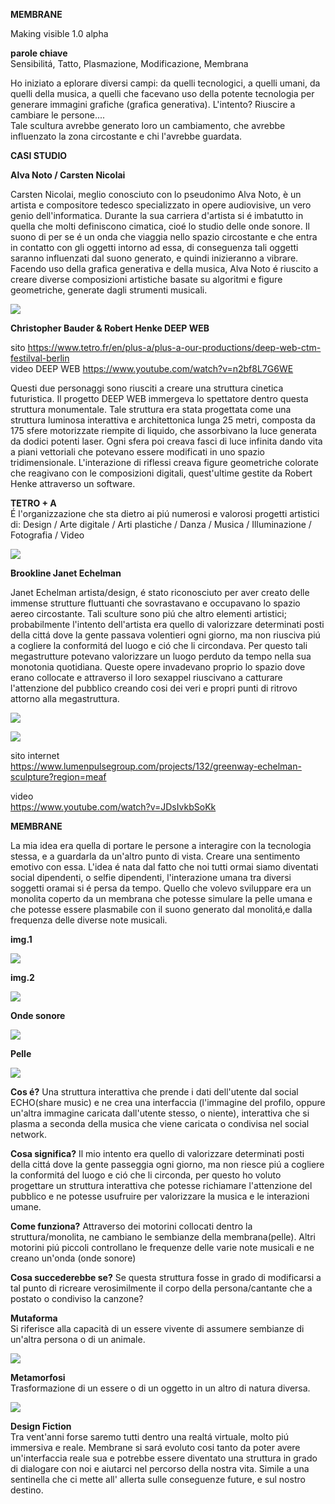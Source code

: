 **MEMBRANE**

Making visible 1.0 alpha

**parole chiave**</br>
Sensibilitá, Tatto, Plasmazione, Modificazione, Membrana

Ho iniziato a eplorare diversi campi: da quelli tecnologici, a quelli  umani, da quelli della musica, a quelli che facevano uso della potente tecnologia per generare immagini grafiche (grafica generativa). L'intento?
Riuscire a cambiare le persone....<br/>
Tale scultura avrebbe generato loro un cambiamento, che avrebbe influenzato la zona circostante e chi l'avrebbe guardata.

**CASI STUDIO**

**Alva Noto / Carsten Nicolai**

Carsten Nicolai, meglio conosciuto con lo pseudonimo Alva Noto, è un artista e compositore tedesco specializzato in opere audiovisive, un vero genio dell'informatica. Durante la sua carriera d'artista si é imbatutto in quella che molti definiscono cimatica, cioé lo studio delle onde sonore. Il suono di per se é un onda che viaggia nello spazio circostante e che entra in contatto con gli oggetti intorno ad essa, di conseguenza tali oggetti saranno influenzati dal suono generato, e quindi inizieranno a vibrare. Facendo uso della grafica generativa e della musica, Alva Noto é riuscito a creare diverse composizioni artistiche  basate su algoritmi e figure geometriche, generate dagli strumenti musicali.

![](/membrana/mutek.jpg)

**Christopher Bauder & Robert Henke DEEP WEB**

sito
https://www.tetro.fr/en/plus-a/plus-a-our-productions/deep-web-ctm-festilval-berlin<br/>
video DEEP WEB
https://www.youtube.com/watch?v=n2bf8L7G6WE

Questi due personaggi sono riusciti a creare una struttura cinetica futuristica. Il progetto DEEP WEB immergeva lo spettatore dentro questa struttura monumentale. Tale struttura era stata progettata come una struttura luminosa interattiva e architettonica lunga 25 metri, composta da 175 sfere motorizzate riempite di liquido, che assorbivano la luce generata da dodici potenti laser. Ogni sfera poi creava fasci di luce infinita dando vita a piani vettoriali che potevano essere modificati in uno spazio tridimensionale. L'interazione di riflessi creava figure geometriche colorate che reagivano con le composizioni digitali, quest'ultime gestite da Robert Henke attraverso un software.

**TETRO + A**<br/>
É l'organizzazione che sta dietro ai piú numerosi e valorosi progetti artistici di:
Design / Arte digitale / Arti plastiche / Danza / Musica / Illuminazione / Fotografia / Video

![](/making_visible/membrana/img6.jpg)



**Brookline Janet Echelman**

Janet Echelman artista/design, é stato riconosciuto per aver creato delle immense strutture fluttuanti che sovrastavano e occupavano lo spazio aereo circostante. Tali sculture sono piú che altro elementi artistici; probabilmente l'intento dell'artista era quello di valorizzare determinati posti della cittá dove la gente passava volentieri ogni giorno, ma non riusciva piú a cogliere la conformitá del luogo e ció che li circondava. Per questo tali megastrutture potevano valorizzare un luogo perduto da tempo nella sua monotonia quotidiana. Queste opere invadevano proprio lo spazio dove erano collocate e attraverso il loro sexappel riuscivano a catturare l'attenzione del pubblico creando cosi dei veri e propri punti di ritrovo attorno alla megastruttura.<br/>

![](/making_visible/membrana/img4.jpg)

![](/making_visible/membrana/img5.jpg)

sito internet<br/>
https://www.lumenpulsegroup.com/projects/132/greenway-echelman-sculpture?region=meaf

video <br/>
https://www.youtube.com/watch?v=JDsIvkbSoKk


**MEMBRANE**

La mia idea era quella di portare le persone a interagire con la tecnologia stessa, e a guardarla da un'altro punto di vista. Creare una sentimento emotivo con essa.
L'idea é nata dal fatto che noi tutti ormai siamo diventati social dipendenti, o selfie dipendenti, l'interazione umana tra diversi soggetti oramai si é persa da tempo. Quello che volevo sviluppare era un monolita coperto da un membrana che potesse simulare la pelle umana e che potesse essere plasmabile con il suono generato dal monolitá,e dalla frequenza delle diverse note musicali.<br/>

**img.1**<br/>

![](/making_visible/membrana/img.jpg)

**img.2**<br/>

![](/making_visible/membrana/img1.jpg)

**Onde sonore**<br/>

![](/making_visible/membrana/img3.jpg)

**Pelle**<br/>

![](/making_visible/membrana/img7.jpg)


**Cos é?**
Una struttura interattiva che prende i dati dell'utente dal social ECHO(share music) e ne crea una interfaccia (l'immagine del profilo, oppure un'altra immagine caricata dall'utente stesso, o niente), interattiva che si plasma a seconda della musica che viene caricata o condivisa nel social network.

**Cosa significa?**
Il mio intento era quello di valorizzare determinati posti della cittá dove la gente passeggia ogni giorno, ma non riesce piú a cogliere la conformitá del luogo e ció che li circonda, per questo ho voluto progettare un struttura interattiva che potesse richiamare l'attenzione del pubblico e ne potesse usufruire per valorizzare la musica e le interazioni umane.

**Come funziona?**
Attraverso dei motorini collocati dentro la struttura/monolita, ne cambiano le sembianze della membrana(pelle). Altri motorini piú piccoli controllano le frequenze delle varie note musicali e ne creano un'onda (onde sonore)

**Cosa succederebbe se?**
Se questa struttura fosse in grado di modificarsi a tal punto di ricreare verosimilmente il corpo della persona/cantante che a postato o condiviso la canzone?

**Mutaforma**<br/>
Si riferisce alla capacità di un essere vivente di assumere sembianze di un'altra persona o di un animale.

![](/making_visible/membrana/img8.jpg)

**Metamorfosi**<br/>
Trasformazione di un essere o di un oggetto in un altro di natura diversa.

![](/making_visible/membrana/img9.jpg)

**Design Fiction**<br/>
Tra vent'anni forse saremo tutti dentro una realtá virtuale, molto piú immersiva e reale. Membrane si sará evoluto cosi tanto da poter avere un'interfaccia reale sua e potrebbe essere diventato una struttura in grado di dialogare con noi e aiutarci nel percorso della nostra vita. Simile a una sentinella che ci mette all' allerta sulle conseguenze future, e sul nostro destino.
